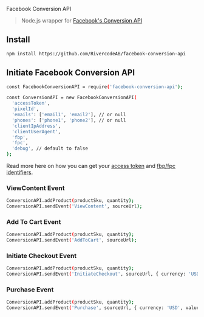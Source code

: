 Facebook Conversion API

> Node.js wrapper for [Facebook's Conversion API](https://developers.facebook.com/docs/marketing-api/conversions-api/)

## Install

```bash
npm install https://github.com/RivercodeAB/facebook-conversion-api
```

## Initiate Facebook Conversion API
```bash
const FacebookConversionAPI = require('facebook-conversion-api');

const ConversionAPI = new FacebookConversionAPI(
  'accessToken',
  'pixelId',
  'emails': ['email1', 'email2'], // or null
  'phones': ['phone1', 'phone2'], // or null
  'clientIpAddress',
  'clientUserAgent',
  'fbp',
  'fpc',
  'debug', // default to false
);
```

Read more here on how you can get your [access token](https://developers.facebook.com/docs/marketing-api/conversions-api/get-started/#access-token) and [fbp/fpc identifiers](https://developers.facebook.com/docs/marketing-api/conversions-api/parameters/fbp-and-fbc/).

### ViewContent Event
```bash
ConversionAPI.addProduct(productSku, quantity);
ConversionAPI.sendEvent('ViewContent', sourceUrl);
```

### Add To Cart Event
```bash
ConversionAPI.addProduct(productSku, quantity);
ConversionAPI.sendEvent('AddToCart', sourceUrl);
```

### Initiate Checkout Event
```bash
ConversionAPI.addProduct(productSku, quantity);
ConversionAPI.sendEvent('InitiateCheckout', sourceUrl, { currency: 'USD', value: 1000 });
```

### Purchase Event
```bash
ConversionAPI.addProduct(productSku, quantity);
ConversionAPI.sendEvent('Purchase', sourceUrl, { currency: 'USD', value: 1000 });
```
